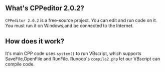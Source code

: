 ## What's CPPeditor 2.0.2?
`CPPeditor 2.0.2` is a free-source project.
You can edit and run code on it.
You must run it on Windows,and be connected to the Internet.

## How does it work?
It's main CPP code uses `system()` to run VBscript, which supports SaveFile,OpenFile and RunFile.
Runoob's `compile2.php` let our VBscript can compile code.
